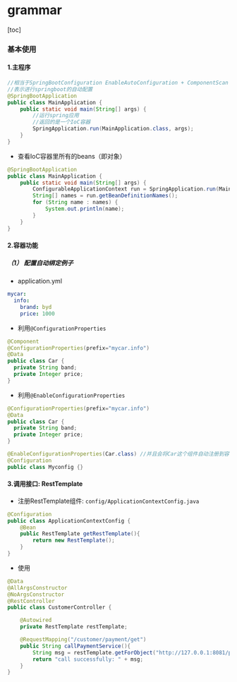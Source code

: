 # grammar

[toc]

### 基本使用

#### 1.主程序

```java
//相当于SpringBootConfiguration EnableAutoConfiguration + ComponentScan
//表示进行springboot的自动配置
@SpringBootApplication
public class MainApplication {
    public static void main(String[] args) {
        //运行spring应用
        //返回的是一个IoC容器
        SpringApplication.run(MainApplication.class, args);
    }
}
```

* 查看IoC容器里所有的beans（即对象）
```java
@SpringBootApplication
public class MainApplication {
    public static void main(String[] args) {
        ConfigurableApplicationContext run = SpringApplication.run(MainApplication.class, args);
        String[] names = run.getBeanDefinitionNames();
        for (String name : names) {
            System.out.println(name);
        }
    }
}
```

#### 2.容器功能

##### （1） 配置自动绑定例子
* application.yml
```yaml
mycar:
  info:
    brand: byd
    price: 1000
```

* 利用`@ConfigurationProperties`
```java
@Component
@ConfigurationProperties(prefix="mycar.info")
@Data
public class Car {
  private String band;
  private Integer price;
}
```

* 利用`@EnableConfigurationProperties`

```java
@ConfigurationProperties(prefix="mycar.info")
@Data
public class Car {
  private String band;
  private Integer price;
}

@EnableConfigurationProperties(Car.class) //并且会将Car这个组件自动注册到容器中
@Configuration
public class Myconfig {}
```

#### 3.调用接口: RestTemplate
* 注册RestTemplate组件: `config/ApplicationContextConfig.java`
```java
@Configuration
public class ApplicationContextConfig {
    @Bean
    public RestTemplate getRestTemplate(){
        return new RestTemplate();
    }
}
```
* 使用
```java
@Data
@AllArgsConstructor
@NoArgsConstructor
@RestController
public class CustomerController {

    @Autowired
    private RestTemplate restTemplate;

    @RequestMapping("/customer/payment/get")
    public String callPaymentService(){
        String msg = restTemplate.getForObject("http://127.0.0.1:8081/pay", String.class);
        return "call successfully: " + msg;
    }
}
```
